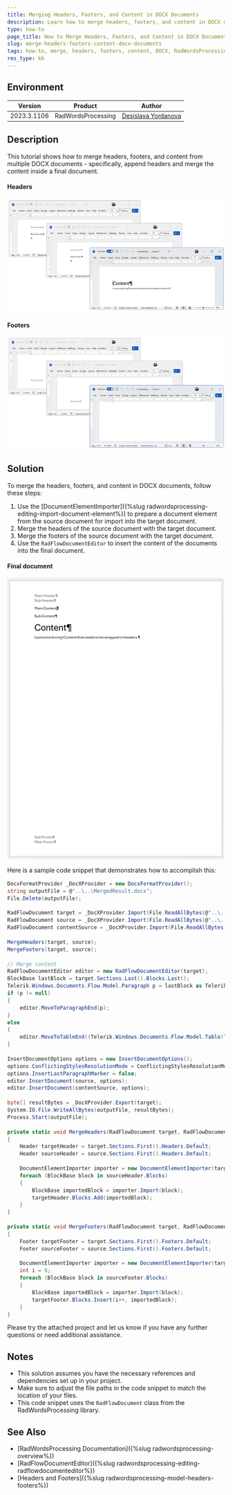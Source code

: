 ```yaml
---
title: Merging Headers, Footers, and Content in DOCX Documents
description: Learn how to merge headers, footers, and content in DOCX documents using RadWordsProcessing for Document Processing.
type: how-to
page_title: How to Merge Headers, Footers, and Content in DOCX Documents | RadWordsProcessing
slug: merge-headers-footers-content-docx-documents
tags: how-to, merge, headers, footers, content, DOCX, RadWordsProcessing
res_type: kb
---
```


## Environment
| Version | Product | Author | 
| --- | --- | ---- | 
| 2023.3.1106 | RadWordsProcessing |[Desislava Yordanova](https://www.telerik.com/blogs/author/desislava-yordanova)| 

## Description
This tutorial shows how to merge headers, footers, and content from multiple DOCX documents - specifically, append headers and merge the content inside a final document.

#### Headers
![Headers](images/merge-headers.png)

#### Footers 
![Footers](images/merge-footers.png)

## Solution
To merge the headers, footers, and content in DOCX documents, follow these steps:

1. Use the [DocumentElementImporter]({%slug radwordsprocessing-editing-import-document-element%}) to prepare a document element from the source document for import into the target document.
2. Merge the headers of the source document with the target document.
3. Merge the footers of the source document with the target document.
4. Use the `RadFlowDocumentEditor` to insert the content of the documents into the final document.

#### Final document 
![Final ](images/merged-headers-footers.png)

Here is a sample code snippet that demonstrates how to accomplish this:

```csharp
DocxFormatProvider _DocXProvider = new DocxFormatProvider(); 
string outputFile = @"..\..\MergedResult.docx";
File.Delete(outputFile); 

RadFlowDocument target = _DocXProvider.Import(File.ReadAllBytes(@"..\..\HeaderFooter.docx"));
RadFlowDocument source = _DocXProvider.Import(File.ReadAllBytes(@"..\..\SubHeaderFooter.docx"));
RadFlowDocument contentSource = _DocXProvider.Import(File.ReadAllBytes(@"..\..\ContentOnly.docx"));

MergeHeaders(target, source);
MergeFooters(target, source);

// Merge content
RadFlowDocumentEditor editor = new RadFlowDocumentEditor(target);
BlockBase lastBlock = target.Sections.Last().Blocks.Last();
Telerik.Windows.Documents.Flow.Model.Paragraph p = lastBlock as Telerik.Windows.Documents.Flow.Model.Paragraph;
if (p != null)
{
    editor.MoveToParagraphEnd(p);
}
else
{
    editor.MoveToTableEnd((Telerik.Windows.Documents.Flow.Model.Table)lastBlock);
}

InsertDocumentOptions options = new InsertDocumentOptions();
options.ConflictingStylesResolutionMode = ConflictingStylesResolutionMode.UseTargetStyle;
options.InsertLastParagraphMarker = false;
editor.InsertDocument(source, options);
editor.InsertDocument(contentSource, options);

byte[] resultBytes = _DocXProvider.Export(target);
System.IO.File.WriteAllBytes(outputFile, resultBytes);
Process.Start(outputFile);

private static void MergeHeaders(RadFlowDocument target, RadFlowDocument source)
{
    Header targetHeader = target.Sections.First().Headers.Default;
    Header sourceHeader = source.Sections.First().Headers.Default;

    DocumentElementImporter importer = new DocumentElementImporter(target, source, ConflictingStylesResolutionMode.UseTargetStyle);
    foreach (BlockBase block in sourceHeader.Blocks)
    {
        BlockBase importedBlock = importer.Import(block);
        targetHeader.Blocks.Add(importedBlock);
    }
}

private static void MergeFooters(RadFlowDocument target, RadFlowDocument source)
{
    Footer targetFooter = target.Sections.First().Footers.Default;
    Footer sourceFooter = source.Sections.First().Footers.Default;

    DocumentElementImporter importer = new DocumentElementImporter(target, source, ConflictingStylesResolutionMode.UseTargetStyle);
    int i = 0;
    foreach (BlockBase block in sourceFooter.Blocks)
    {
        BlockBase importedBlock = importer.Import(block);
        targetFooter.Blocks.Insert(i++, importedBlock);
    }
}
```

Please try the attached project and let us know if you have any further questions or need additional assistance.

## Notes
- This solution assumes you have the necessary references and dependencies set up in your project.
- Make sure to adjust the file paths in the code snippet to match the location of your files.
- This code snippet uses the `RadFlowDocument` class from the RadWordsProcessing library.

## See Also
- [RadWordsProcessing Documentation]({%slug radwordsprocessing-overview%})
- [RadFlowDocumentEditor]({%slug radwordsprocessing-editing-radflowdocumenteditor%})
- [Headers and Footers]({%slug radwordsprocessing-model-headers-footers%})
